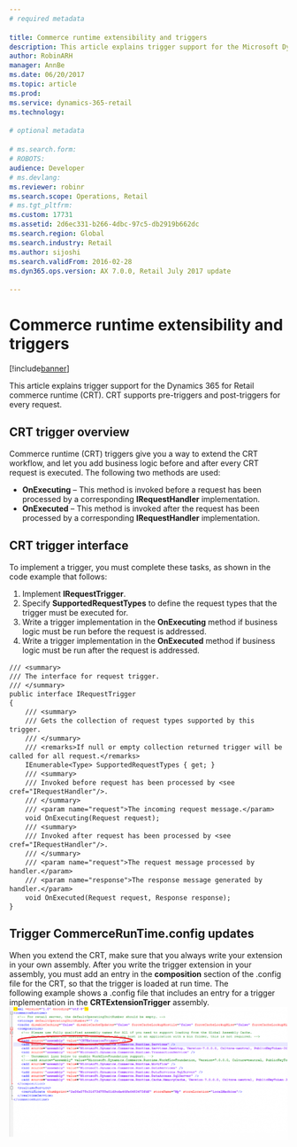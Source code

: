 ```yaml
---
# required metadata

title: Commerce runtime extensibility and triggers
description: This article explains trigger support for the Microsoft Dynamics AX commerce runtime (CRT). CRT supports pre-triggers and post-triggers for every request.
author: RobinARH
manager: AnnBe
ms.date: 06/20/2017
ms.topic: article
ms.prod: 
ms.service: dynamics-365-retail
ms.technology: 

# optional metadata

# ms.search.form: 
# ROBOTS: 
audience: Developer
# ms.devlang: 
ms.reviewer: robinr
ms.search.scope: Operations, Retail
# ms.tgt_pltfrm: 
ms.custom: 17731
ms.assetid: 2d6ec331-b266-4dbc-97c5-db2919b662dc
ms.search.region: Global
ms.search.industry: Retail
ms.author: sijoshi
ms.search.validFrom: 2016-02-28
ms.dyn365.ops.version: AX 7.0.0, Retail July 2017 update

---
```


# Commerce runtime extensibility and triggers

[!include[banner](../includes/banner.md)]


This article explains trigger support for the Dynamics 365 for Retail commerce runtime (CRT). CRT supports pre-triggers and post-triggers for every request.

CRT trigger overview
--------------------

Commerce runtime (CRT) triggers give you a way to extend the CRT workflow, and let you add business logic before and after every CRT request is executed. The following two methods are used:

-   **OnExecuting** – This method is invoked before a request has been processed by a corresponding **IRequestHandler** implementation.
-   **OnExecuted** – This method is invoked after the request has been processed by a corresponding **IRequestHandler** implementation.

## CRT trigger interface
To implement a trigger, you must complete these tasks, as shown in the code example that follows:

1.  Implement **IRequestTrigger**.
2.  Specify **SupportedRequestTypes** to define the request types that the trigger must be executed for.
3.  Write a trigger implementation in the **OnExecuting** method if business logic must be run before the request is addressed.
4.  Write a trigger implementation in the **OnExecuted** method if business logic must be run after the request is addressed.

<!-- -->

    /// <summary>
    /// The interface for request trigger.
    /// </summary>
    public interface IRequestTrigger
    {
        /// <summary>
        /// Gets the collection of request types supported by this trigger.
        /// </summary>
        /// <remarks>If null or empty collection returned trigger will be called for all request.</remarks>
        IEnumerable<Type> SupportedRequestTypes { get; }
        /// <summary>
        /// Invoked before request has been processed by <see cref="IRequestHandler"/>.
        /// </summary>
        /// <param name="request">The incoming request message.</param>
        void OnExecuting(Request request);
        /// <summary>
        /// Invoked after request has been processed by <see cref="IRequestHandler"/>.
        /// </summary>
        /// <param name="request">The request message processed by handler.</param>
        /// <param name="response">The response message generated by handler.</param>
        void OnExecuted(Request request, Response response);
    }

## Trigger CommerceRunTime.config updates
When you extend the CRT, make sure that you always write your extension in your own assembly. After you write the trigger extension in your assembly, you must add an entry in the **composition** section of the .config file for the CRT, so that the trigger is loaded at run time. The following example shows a .config file that includes an entry for a trigger implementation in the **CRTExtensionTrigger** assembly. [![CRTExtensionTrigger](./media/crtextensiontrigger-1024x489.png)](./media/crtextensiontrigger.png)



